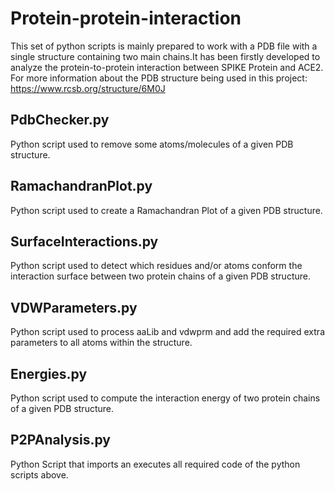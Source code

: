 # Protein-protein-interaction

This set of python scripts is mainly prepared to work with a PDB file with a single structure containing
two main chains.It has been firstly developed to analyze the protein-to-protein interaction between SPIKE
Protein and ACE2.
For more information about the PDB structure being used in this project:
https://www.rcsb.org/structure/6M0J


## PdbChecker.py
Python script used to remove some atoms/molecules of a given PDB structure.

## RamachandranPlot.py
Python script used to create a Ramachandran Plot of a given PDB structure.

## SurfaceInteractions.py
Python script used to detect which residues and/or atoms conform the 
interaction surface between two protein chains of a given PDB structure.

## VDWParameters.py
Python script used to process aaLib and vdwprm and add the required extra parameters to all atoms within the structure.

## Energies.py
Python script used to compute the interaction energy of two protein chains of 
a given PDB structure.

## P2PAnalysis.py
Python Script that imports an executes all required code of the python scripts above.



